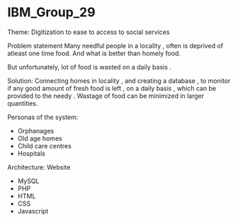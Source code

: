 # IBM_Group_29

Theme: Digitization to ease to access to social services


Problem statement
Many needful people in a locality , often is deprived of atleast one time food. 
And what is better than homely food.

But unfortunately,  lot of food is wasted on a daily basis . 

Solution:
Connecting homes in  locality , and creating a database ,  to monitor  if any good amount of  fresh food is left , on a daily basis , which can be provided to the needy . 
Wastage of food can be minimized in larger quantities.


Personas of the system:
- Orphanages
- Old age homes
- Child care centres
- Hospitals

Architecture: 
Website
- MySQL
- PHP
- HTML
- CSS
- Javascript
